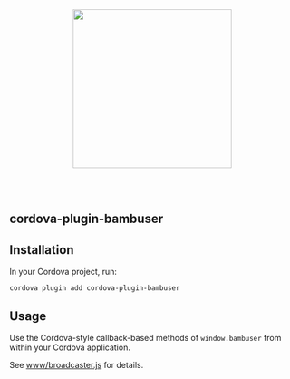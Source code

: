<div>
  <br/><br />
  <p align="center">
    <a href="https://irisplatform.io" target="_blank" align="center">
        <img src="https://irisplatform.io/static/images/company/iris-by-bambuser-black-horisontal.png" width="280">
    </a>
  </p>
  <br/><br />
</div>

cordova-plugin-bambuser
-----------------------


## Installation

In your Cordova project, run:

`cordova plugin add cordova-plugin-bambuser`


## Usage

Use the Cordova-style callback-based methods of `window.bambuser`
from within your Cordova application.

See [www/broadcaster.js](./www/broadcaster.js) for details.
